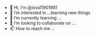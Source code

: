 - 👋 Hi, I’m @siva11901981
- 👀 I’m interested in ...learning new things
- 🌱 I’m currently learning ... 
- 💞️ I’m looking to collaborate on ...
- 📫 How to reach me ...

<!---
siva11901981/siva11901981 is a ✨ special ✨ repository because its `README.md` (this file) appears on your GitHub profile.
You can click the Preview link to take a look at your changes.
--->
